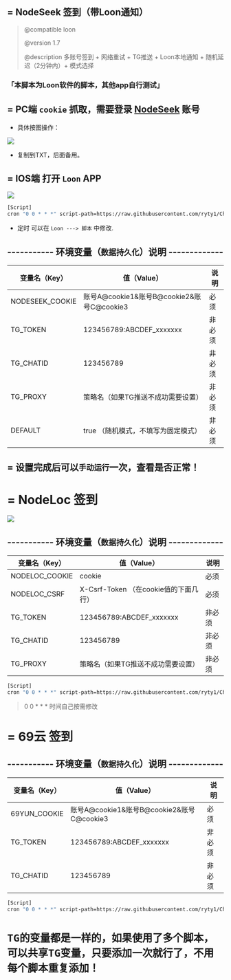 ## = NodeSeek 签到（带Loon通知） 
>
>    @compatible   loon
>
>    @version      1.7
>
>    @description  多账号签到 + 网络重试 + TG推送 + Loon本地通知 + 随机延迟（2分钟内）+ 模式选择

### 「本脚本为Loon软件的脚本，其他app自行测试」

## = PC端 `cookie` 抓取，需要登录 [NodeSeek](https://www.nodeseek.com/) 账号
- 具体按图操作：

![](https://tc.889269.xyz/1753172830433_image_2025-07-22_16-27-06.png)

- 复制到TXT，后面备用。

## = IOS端 打开 `Loon` APP

![](https://tc.889269.xyz/1753174749092_Snipaste_2025-07-22_16-58-26.png)

```bash
[Script]
cron "0 0 * * *" script-path=https://raw.githubusercontent.com/ryty1/Checkin/refs/heads/main/NodeSeek.js, timeout=60, tag=NS自动签
```
- 定时 可以在 `Loon ---> 脚本` 中修改.

## ----------- 环境变量（`数据持久化`）说明 -------------
| 变量名（Key）        | 值（Value）                                 |        说明    |
|------------------|----------------------------------------------|-------------|
| NODESEEK_COOKIE  | 账号A@cookie1&账号B@cookie2&账号C@cookie3     |  必须  |
| TG_TOKEN         | 123456789:ABCDEF_xxxxxxx                      |  非必须  |
| TG_CHATID        | 123456789                                     |  非必须  |
| TG_PROXY         | 策略名（如果TG推送不成功需要设置）                        |  非必须  |
| DEFAULT         | true （随机模式，不填写为固定模式）                       |  非必须  |

## = 设置完成后可以`手动运行`一次，查看是否正常！


# = NodeLoc 签到

![](https://tc.889269.xyz/1753372327725_image_2025-07-24_23-52-03.png)

## ----------- 环境变量（`数据持久化`）说明 -------------
| 变量名（Key）        | 值（Value）                                 |        说明    |
|------------------|----------------------------------------------|-------------|
| NODELOC_COOKIE  | cookie    |  必须  |
| NODELOC_CSRF         | X-Csrf-Token （在cookie值的下面几行）                      |  必须  |
| TG_TOKEN         | 123456789:ABCDEF_xxxxxxx                      |  非必须  |
| TG_CHATID        | 123456789                                     |  非必须  |
| TG_PROXY         | 策略名（如果TG推送不成功需要设置）                        |  非必须  |

```bash
[Script]
cron "0 0 * * *" script-path=https://raw.githubusercontent.com/ryty1/Checkin/refs/heads/main/NodeLoc.js, timeout=60, tag=NL自动签

```
> 0 0 * * * 时间自己按需修改

# = 69云 签到
## ----------- 环境变量（`数据持久化`）说明 -------------
| 变量名（Key）        | 值（Value）                                 |        说明    |
|------------------|----------------------------------------------|-------------|
| 69YUN_COOKIE  | 账号A@cookie1&账号B@cookie2&账号C@cookie3    |  必须  |
| TG_TOKEN         | 123456789:ABCDEF_xxxxxxx                      |  非必须  |
| TG_CHATID        | 123456789                                     |  非必须  |

```bash
[Script]
cron "0 0 * * *" script-path=https://raw.githubusercontent.com/ryty1/Checkin/refs/heads/main/69yun.js, timeout=60, tag=69云自动签

```
# `TG的变量都是一样的，如果使用了多个脚本，可以共享TG变量，只要添加一次就行了，不用每个脚本重复添加！`

